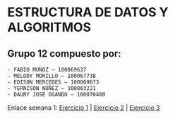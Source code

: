 # ESTRUCTURA DE DATOS Y ALGORITMOS

## Grupo 12 compuesto por:

    - FABIO MUÑOZ – 100069637
    - MELODY MORILLO – 100067738
    - EDISON MERCEDES – 100069673
    - YERNISON NÚÑEZ – 100063221
    - DAURY JOSE OGANDO – 100070480

Enlace semana 1: [Ejercicio 1](./Semana%201/Ejercicio1.cpp) | [Ejercicio 2](./Semana%201/Ejercicio2.cpp) | [Ejercicio 3](./Semana%201/Ejercicio3.cpp)